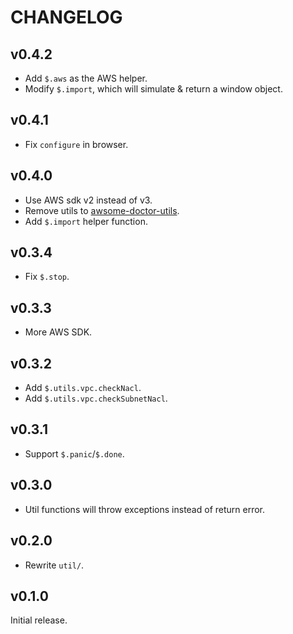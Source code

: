 # CHANGELOG

## v0.4.2

- Add `$.aws` as the AWS helper.
- Modify `$.import`, which will simulate & return a window object.

## v0.4.1

- Fix `configure` in browser.

## v0.4.0

- Use AWS sdk v2 instead of v3.
- Remove utils to [awsome-doctor-utils](https://github.com/DiscreteTom/awsome-doctor-utils).
- Add `$.import` helper function.

## v0.3.4

- Fix `$.stop`.

## v0.3.3

- More AWS SDK.

## v0.3.2

- Add `$.utils.vpc.checkNacl`.
- Add `$.utils.vpc.checkSubnetNacl`.

## v0.3.1

- Support `$.panic`/`$.done`.

## v0.3.0

- Util functions will throw exceptions instead of return error.

## v0.2.0

- Rewrite `util/`.

## v0.1.0

Initial release.
